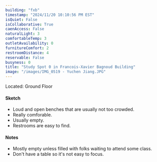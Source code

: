 ```yaml
---
building: "fxb"
timestamp: "2024/11/20 10:10:56 PM EST"
isQuiet: False
isCollaborative: True
caenAccess: False
naturalLight: 3
comfortableTemp: 3
outletAvailability: 0
furnitureComfort: 2
restroomDistance: 4
reservable: False
busyness: 0
title: "Study Spot 0 in Francois-Xavier Bagnoud Building"
image: "/images/IMG_0519 - Yuchen Jiang.JPG"
---
```


Located: Ground Floor

#### Sketch
- Loud and open benches that are usually not too crowded.
- Really comforable.
- Usually empty.
- Restrooms are easy to find.


#### Notes
- Mostly empty unless filled with folks waiting to attend some class.
- Don't have a table so it's not easy to focus.

